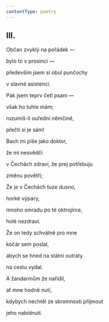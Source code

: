 ```yaml
---
contentType: poetry
---
```


<section>

## III.  

Občan zvyklý na pořádek —  

bylo to v prosinci —

především jsem si obul punčochy

v slavné asistenci.

Pak jsem teprv četl psaní —

však ho tuhle mám;

rozumíš-li ouřední němčině,

přečti si je sám!

Bach mi píše jako doktor,

že mi nesvědčí

v Čechách zdraví, že prej potřebuju

změnu povětří;

Že je v Čechách tuze dusno,

horké výpary,

mnoho smradu po té oktrojírce,

holé nezdraví.

Že on tedy schválně pro mne

kočár sem poslal,

abych se hned na státní outraty

na cestu vydal.

A žandarmům že nařídil,

ať mne hodně nutí,

kdybych nechtěl ze skromnosti přijmout

jeho nabídnutí.

</section>
